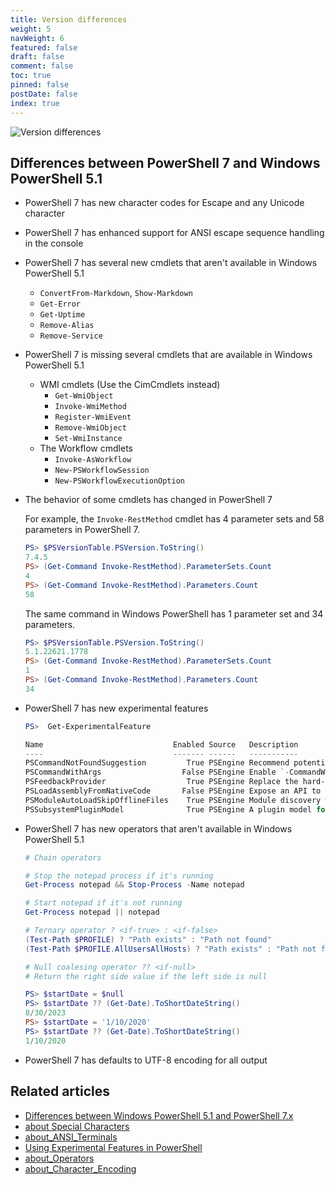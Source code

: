 ```yaml
---
title: Version differences
weight: 5
navWeight: 6
featured: false
draft: false
comment: false
toc: true
pinned: false
postDate: false
index: true
---
```

<!-- markdownlint-disable MD041 -->
![Version differences][01]

## Differences between PowerShell 7 and Windows PowerShell 5.1

- PowerShell 7 has new character codes for Escape and any Unicode character

- PowerShell 7 has enhanced support for ANSI escape sequence handling in the console

- PowerShell 7 has several new cmdlets that aren't available in Windows PowerShell 5.1
  - `ConvertFrom-Markdown`, `Show-Markdown`
  - `Get-Error`
  - `Get-Uptime`
  - `Remove-Alias`
  - `Remove-Service`

- PowerShell 7 is missing several cmdlets that are available in Windows PowerShell 5.1
  - WMI cmdlets (Use the CimCmdlets instead)
    - `Get-WmiObject`
    - `Invoke-WmiMethod`
    - `Register-WmiEvent`
    - `Remove-WmiObject`
    - `Set-WmiInstance`
  - The Workflow cmdlets
    - `Invoke-AsWorkflow`
    - `New-PSWorkflowSession`
    - `New-PSWorkflowExecutionOption`

- The behavior of some cmdlets has changed in PowerShell 7

  For example, the `Invoke-RestMethod` cmdlet has 4 parameter sets and 58 parameters in PowerShell
  7.

  ```powershell
  PS> $PSVersionTable.PSVersion.ToString()
  7.4.5
  PS> (Get-Command Invoke-RestMethod).ParameterSets.Count
  4
  PS> (Get-Command Invoke-RestMethod).Parameters.Count
  58
  ```

  The same command in Windows PowerShell has 1 parameter set and 34 parameters.

  ```powershell
  PS> $PSVersionTable.PSVersion.ToString()
  5.1.22621.1778
  PS> (Get-Command Invoke-RestMethod).ParameterSets.Count
  1
  PS> (Get-Command Invoke-RestMethod).Parameters.Count
  34
  ```

- PowerShell 7 has new experimental features

  ```powershell
  PS>  Get-ExperimentalFeature

  Name                             Enabled Source   Description
  ----                             ------- ------   -----------
  PSCommandNotFoundSuggestion         True PSEngine Recommend potential commands based on fuzzy search on a CommandNotFo…
  PSCommandWithArgs                  False PSEngine Enable `-CommandWithArgs` parameter for pwsh
  PSFeedbackProvider                  True PSEngine Replace the hard-coded suggestion framework with the extensible feed…
  PSLoadAssemblyFromNativeCode       False PSEngine Expose an API to allow assembly loading from native code
  PSModuleAutoLoadSkipOfflineFiles    True PSEngine Module discovery will skip over files that are marked by cloud provi…
  PSSubsystemPluginModel              True PSEngine A plugin model for registering and un-registering PowerShell subsyst…
  ```

- PowerShell 7 has new operators that aren't available in Windows PowerShell 5.1

  ```powershell
  # Chain operators

  # Stop the notepad process if it's running
  Get-Process notepad && Stop-Process -Name notepad

  # Start notepad if it's not running
  Get-Process notepad || notepad

  # Ternary operator ? <if-true> : <if-false>
  (Test-Path $PROFILE) ? "Path exists" : "Path not found"
  (Test-Path $PROFILE.AllUsersAllHosts) ? "Path exists" : "Path not found"

  # Null coalesing operator ?? <if-null>
  # Return the right side value if the left side is null

  PS> $startDate = $null
  PS> $startDate ?? (Get-Date).ToShortDateString()
  8/30/2023
  PS> $startDate = '1/10/2020'
  PS> $startDate ?? (Get-Date).ToShortDateString()
  1/10/2020
  ```

- PowerShell 7 has defaults to UTF-8 encoding for all output

## Related articles

- [Differences between Windows PowerShell 5.1 and PowerShell 7.x][07]
- [about Special Characters][05]
- [about_ANSI_Terminals][02]
- [Using Experimental Features in PowerShell][06]
- [about_Operators][04]
- [about_Character_Encoding][03]

<!-- link references -->
[01]: ./images/psprofiles/slide05.png
[02]: https://learn.microsoft.com/powershell/module/microsoft.powershell.core/about/about_ANSI_Terminals
[03]: https://learn.microsoft.com/powershell/module/microsoft.powershell.core/about/about_character_encoding
[04]: https://learn.microsoft.com/powershell/module/microsoft.powershell.core/about/about_Operators
[05]: https://learn.microsoft.com/powershell/module/microsoft.powershell.core/about/about_special_characters
[06]: https://learn.microsoft.com/powershell/scripting/learn/experimental-features
[07]: https://learn.microsoft.com/powershell/scripting/whats-new/differences-from-windows-powershell
